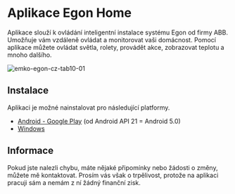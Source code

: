 # Aplikace Egon Home
Aplikace slouží k ovládání inteligentní instalace systému Egon od firmy ABB. Umožňuje vám vzdáleně ovládat a monitorovat vaši domácnost. Pomocí aplikace můžete ovládat světla, rolety, provádět akce, zobrazovat teplotu a mnoho dalšího.

![emko-egon-cz-tab10-01](https://github.com/user-attachments/assets/3014094d-0f96-45f8-bde4-a1d480ccf869)

## Instalace
Aplikaci je možné nainstalovat pro následující platformy.
- [Android - Google Play](https://play.google.com/store/apps/details?id=cz.emkocz.egoncontrol) (od Android API 21 = Android 5.0)
- [Windows](https://github.com/fandau1/egon-control-builds/releases)


## Informace
Pokud jste nalezli chybu, máte nějaké připomínky nebo žádosti o změny, můžete mě kontaktovat. Prosím vás však o trpělivost, protože na aplikaci pracuji sám a nemám z ní žádný finanční zisk.
